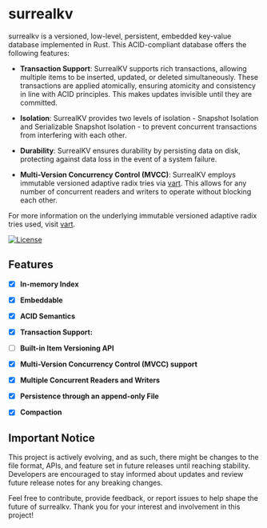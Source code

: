 # surrealkv

surrealkv is a versioned, low-level, persistent, embedded key-value database implemented in Rust. This ACID-compliant database offers the following features:

- **Transaction Support**: SurrealKV supports rich transactions, allowing multiple items to be inserted, updated, or deleted simultaneously. These transactions are applied atomically, ensuring atomicity and consistency in line with ACID principles. This makes updates invisible until they are committed.

- **Isolation**: SurrealKV provides two levels of isolation - Snapshot Isolation and Serializable Snapshot Isolation - to prevent concurrent transactions from interfering with each other.

- **Durability**: SurrealKV ensures durability by persisting data on disk, protecting against data loss in the event of a system failure.

- **Multi-Version Concurrency Control (MVCC)**: SurrealKV employs immutable versioned adaptive radix tries via [vart](https://github.com/surrealdb/vart). This allows for any number of concurrent readers and writers to operate without blocking each other.

For more information on the underlying immutable versioned adaptive radix tries used, visit [vart](https://github.com/surrealdb/vart).


[![License](https://img.shields.io/badge/license-Apache_License_2.0-00bfff.svg?style=flat-square)](https://github.com/surrealdb/surrealkv)

## Features

- [x] **In-memory Index**
- [x] **Embeddable**
- [x] **ACID Semantics** 
- [x] **Transaction Support:** 
- [ ] **Built-in Item Versioning API**
- [x] **Multi-Version Concurrency Control (MVCC) support**
- [x] **Multiple Concurrent Readers and Writers**
- [x] **Persistence through an append-only File**
- [x] **Compaction**


## Important Notice

This project is actively evolving, and as such, there might be changes to the file format, APIs, and feature set in future releases until reaching stability. Developers are encouraged to stay informed about updates and review future release notes for any breaking changes.

Feel free to contribute, provide feedback, or report issues to help shape the future of surrealkv. Thank you for your interest and involvement in this project!

